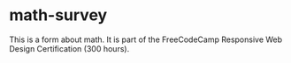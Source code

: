 # math-survey
 This is a form about math. It is part of the FreeCodeCamp Responsive Web Design Certification (300 hours).
